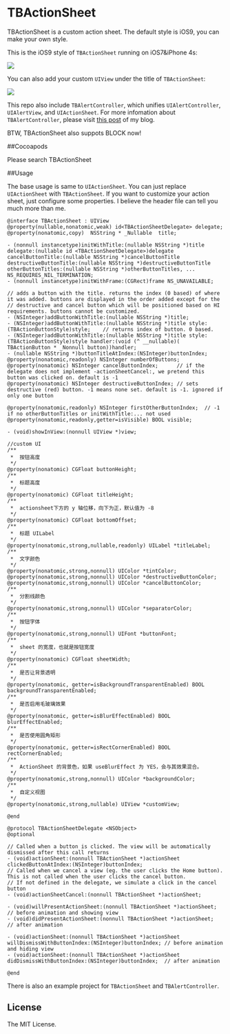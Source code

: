 # TBActionSheet

TBActionSheet is a custom action sheet. The default style is iOS9, you can make your own style.  

This is the iOS9 style of `TBActionSheet` running on iOS7&iPhone 4s:

![](images/iPhone4s.jpg)

You can also add your custom `UIView` under the title of `TBActionSheet`:

![](images/iPhone6p.PNG)

This repo also include `TBAlertController`, which unifies `UIAlertController`, `UIAlertView`, and `UIActionSheet`. For more infomation about `TBAlertController`, please visit [this post](http://yulingtianxia.com/blog/2015/11/13/Summary-of-the-first-month-in-the-internship-of-Tencent/) of my blog.

BTW, TBActionSheet also suppots BLOCK now!

##Cocoapods

Please search TBActionSheet

##Usage

The base usage is same to `UIActionSheet`. You can just replace `UIActionSheet` with `TBActionSheet`. If you want to customize your action sheet, just configure some properties. I believe the header file can tell you much more than me. 

```
@interface TBActionSheet : UIView
@property(nullable,nonatomic,weak) id<TBActionSheetDelegate> delegate;
@property(nonatomic,copy)  NSString * _Nullable  title;

- (nonnull instancetype)initWithTitle:(nullable NSString *)title delegate:(nullable id <TBActionSheetDelegate>)delegate cancelButtonTitle:(nullable NSString *)cancelButtonTitle destructiveButtonTitle:(nullable NSString *)destructiveButtonTitle otherButtonTitles:(nullable NSString *)otherButtonTitles, ... NS_REQUIRES_NIL_TERMINATION;
- (nonnull instancetype)initWithFrame:(CGRect)frame NS_UNAVAILABLE;

// adds a button with the title. returns the index (0 based) of where it was added. buttons are displayed in the order added except for the
// destructive and cancel button which will be positioned based on HI requirements. buttons cannot be customized.
- (NSInteger)addButtonWithTitle:(nullable NSString *)title;
- (NSInteger)addButtonWithTitle:(nullable NSString *)title style:(TBActionButtonStyle)style;    // returns index of button. 0 based.
- (NSInteger)addButtonWithTitle:(nullable NSString *)title style:(TBActionButtonStyle)style handler:(void (^ __nullable)( TBActionButton * _Nonnull button))handler;
- (nullable NSString *)buttonTitleAtIndex:(NSInteger)buttonIndex;
@property(nonatomic,readonly) NSInteger numberOfButtons;
@property(nonatomic) NSInteger cancelButtonIndex;      // if the delegate does not implement -actionSheetCancel:, we pretend this button was clicked on. default is -1
@property(nonatomic) NSInteger destructiveButtonIndex; // sets destructive (red) button. -1 means none set. default is -1. ignored if only one button

@property(nonatomic,readonly) NSInteger firstOtherButtonIndex;	// -1 if no otherButtonTitles or initWithTitle:... not used
@property(nonatomic,readonly,getter=isVisible) BOOL visible;

- (void)showInView:(nonnull UIView *)view;

//custom UI
/**
 *  按钮高度
 */
@property(nonatomic) CGFloat buttonHeight;
/**
 *  标题高度
 */
@property(nonatomic) CGFloat titleHeight;
/**
 *  actionsheet下方的 y 轴位移，向下为正，默认值为 -8
 */
@property(nonatomic) CGFloat bottomOffset;
/**
 *  标题 UILabel
 */
@property(nonatomic,strong,nullable,readonly) UILabel *titleLabel;
/**
 *  文字颜色
 */
@property(nonatomic,strong,nonnull) UIColor *tintColor;
@property(nonatomic,strong,nonnull) UIColor *destructiveButtonColor;
@property(nonatomic,strong,nonnull) UIColor *cancelButtonColor;
/**
 *  分割线颜色
 */
@property(nonatomic,strong,nonnull) UIColor *separatorColor;
/**
 *  按钮字体
 */
@property(nonatomic,strong,nonnull) UIFont *buttonFont;
/**
 *  sheet 的宽度，也就是按钮宽度
 */
@property(nonatomic) CGFloat sheetWidth;
/**
 *  是否让背景透明
 */
@property(nonatomic, getter=isBackgroundTransparentEnabled) BOOL backgroundTransparentEnabled;
/**
 *  是否启用毛玻璃效果
 */
@property(nonatomic, getter=isBlurEffectEnabled) BOOL blurEffectEnabled;
/**
 *  是否使用圆角矩形
 */
@property(nonatomic, getter=isRectCornerEnabled) BOOL rectCornerEnabled;
/**
 *  ActionSheet 的背景色，如果 useBlurEffect 为 YES，会与其效果混合。
 */
@property(nonatomic,strong,nonnull) UIColor *backgroundColor;
/**
 *  自定义视图
 */
@property(nonatomic,strong,nullable) UIView *customView;

@end

@protocol TBActionSheetDelegate <NSObject>
@optional

// Called when a button is clicked. The view will be automatically dismissed after this call returns
- (void)actionSheet:(nonnull TBActionSheet *)actionSheet clickedButtonAtIndex:(NSInteger)buttonIndex;
// Called when we cancel a view (eg. the user clicks the Home button). This is not called when the user clicks the cancel button.
// If not defined in the delegate, we simulate a click in the cancel button
- (void)actionSheetCancel:(nonnull TBActionSheet *)actionSheet;

- (void)willPresentActionSheet:(nonnull TBActionSheet *)actionSheet;  // before animation and showing view
- (void)didPresentActionSheet:(nonnull TBActionSheet *)actionSheet;  // after animation

- (void)actionSheet:(nonnull TBActionSheet *)actionSheet willDismissWithButtonIndex:(NSInteger)buttonIndex; // before animation and hiding view
- (void)actionSheet:(nonnull TBActionSheet *)actionSheet didDismissWithButtonIndex:(NSInteger)buttonIndex;  // after animation

@end
```

There is also an example project for `TBActionSheet` and `TBAlertController`.

## License

The MIT License.